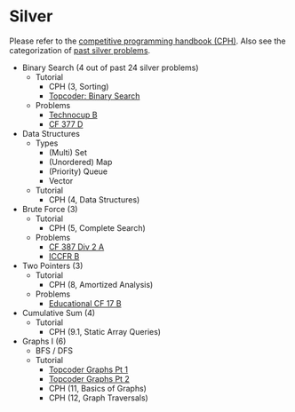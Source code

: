 # Silver

Please refer to the [competitive programming handbook (CPH)](https://cses.fi/book.pdf). Also see the categorization of [past silver problems](https://github.com/bqi343/USACO/blob/master/USACO%20Contests/Silver.md).

  * Binary Search (4 out of past 24 silver problems)
    * Tutorial
      * CPH (3, Sorting)
      * [Topcoder: Binary Search](https://www.topcoder.com/community/data-science/data-science-tutorials/binary-search/)
    * Problems
      * [Technocup B](http://codeforces.com/problemset/problem/780/B)
      * [CF 377 D](http://codeforces.com/problemset/problem/732/D)
  * Data Structures
    * Types
      * (Multi) Set
      * (Unordered) Map
      * (Priority) Queue
      * Vector
    * Tutorial
      * CPH (4, Data Structures)
  * Brute Force (3)
    * Tutorial
      * CPH (5, Complete Search)
    * Problems
      * [CF 387 Div 2 A](http://codeforces.com/problemset/problem/747/A)
      * [ICCFR B](http://codeforces.com/problemset/problem/724/B)
  * Two Pointers (3)
    * Tutorial
      * CPH (8, Amortized Analysis)
    * Problems
      * [Educational CF 17 B](http://codeforces.com/problemset/problem/762/B)
  * Cumulative Sum (4)
    * Tutorial
      * CPH (9.1, Static Array Queries) 
  * Graphs I (6)
    * BFS / DFS
    * Tutorial
      * [Topcoder Graphs Pt 1](https://www.topcoder.com/community/data-science/data-science-tutorials/introduction-to-graphs-and-their-data-structures-section-1/)
      * [Topcoder Graphs Pt 2](https://www.topcoder.com/community/data-science/data-science-tutorials/introduction-to-graphs-and-their-data-structures-section-2/)
      * CPH (11, Basics of Graphs)
      * CPH (12, Graph Traversals)
  
